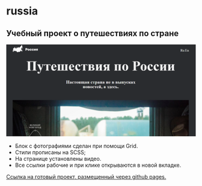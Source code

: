# russia

## Учебный проект о путешествиях по стране

![ScreenShot](/image/screenshot.png)

* Блок с фотографиями сделан при помощи Grid.
* Стили прописаны на SCSS;
* На странице установлены видео.
* Все ссылки рабочие и  при клике открываются в новой вкладке.

[Ссылка на готовый проект, размещенный через github pages.](https://dmitriik1.github.io/russia/)
